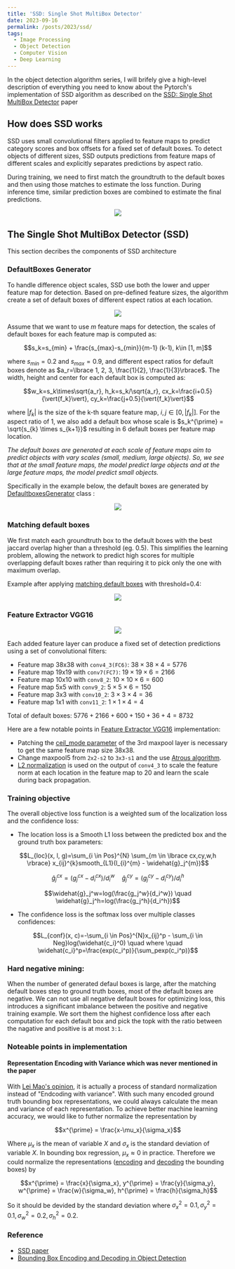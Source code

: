 ```yaml
---
title: 'SSD: Single Shot MultiBox Detector'
date: 2023-09-16
permalink: /posts/2023/ssd/
tags:
  - Image Processing
  - Object Detection
  - Computer Vision
  - Deep Learning
---
```


<head>
    <style type="text/css">
        figure{text-align: center}
        math{text-align: center}
    </style>
</head>

In the object detection algorithm series, I will brifely give a high-level description of everything you need to know about the Pytorch's implementation of SSD algorithm as described on the [SSD: Single Shot MultiBox Detector](https://arxiv.org/abs/1512.02325) paper

## How does SSD works

SSD uses small convolutional filters applied to feature maps to predict category scores and box offsets for a fixed set of default boxes. To detect objects of different sizes, SSD outputs predictions from feature maps of different scales and explicitly separates predictions by aspect ratio.

During training, we need to first match the groundtruth to the default boxes and then using those matches to estimate the loss function. During inference time, similar prediction boxes are combined to estimate the final predictions.

<p align="center">
    <img src='/images/posts/ssd/detection_examples_coco.jpg'>
</p>

## The Single Shot MultiBox Detector (SSD)
This section decribes the components of SSD architecture

### DefaultBoxes Generator
To handle difference object scales, SSD use both the lower and upper feature map for detection. Based on pre-defined feature sizes, the algorithm create a set of default boxes of different espect ratios at each location.

<p align="center">
    <img src='/images/posts/ssd/ssd_framework.jpg'>
</p>

Assume that we want to use $m$ feature maps for detection, the scales of default boxes for each feature map is computed as:

$$s_k=s_{min} + \frac{s_{max}-s_{min}}{m-1} (k-1), k\in [1, m]$$

where $s_{min}=0.2$ and $s_{max}=0.9$, and different espect ratios for default boxes denote as $a_r=\lbrace 1, 2, 3, \frac{1}{2}, \frac{1}{3}\rbrace$. The width, height and center for each default box is computed as:

$$w_k=s_k\times\sqrt{a_r}, h_k=s_k/\sqrt{a_r}, cx_k=\frac{i+0.5}{\vert{f_k}\vert}, cy_k=\frac{j+0.5}{\vert{f_k}\vert}$$

where $\vert{f_k}\vert$ is the size of the k-th square feature map, $i,j \in [0, \vert{f_k}\vert]$. For the aspect ratio of 1, we also add a default box whose scale is $s_k^{\prime} = \sqrt{s_{k} \times s_{k+1}}$ resulting in 6 default boxes per feature map location.

*The default boxes are generated at each scale of feature maps aim to predict objects with vary scales (small, medium, large objects). So, we see that at the small feature maps, the model predict large objects and at the large feature maps, the model predict small objects.*

Specifically in the example below, the default boxes are generated by [DefaultboxesGenerator](https://github.com/tuongtranngoc/SSD/blob/main/ssd/data/default_boxes.py#L12-L69) class :

<p align="center">
    <img src='/images/posts/ssd/dfboxes_generator.png'>
</p>

### Matching default boxes
We first match each groundtruth box to the default boxes with the best jaccard overlap higher than a threshold (eg. 0.5). This simplifies the learning problem, allowing the network to predict high scores for multiple overlapping default boxes rather than requiring it to pick only the one with maximum overlap.

Example after applying [matching default boxes](https://github.com/tuongtranngoc/SSD/blob/main/ssd/data/voc.py#L36-L70) with threshold=0.4:

<p align="center">
    <img src='/images/posts/ssd/matched_dfboxes.png'>
</p>

### Feature Extractor VGG16

<p align="center">
    <img src='/images/posts/ssd/vgg16.png'>
</p>

Each added feature layer can produce a fixed set of detection predictions using a set of convolutional filters: 
+ Feature map 38x38 with `conv4_3(FC6)`: $38 \times 38 \times 4 = 5776$
+ Feature map 19x19 with `conv7(FC7)`: $19 \times 19 \times 6 = 2166$
+ Feature map 10x10 with `conv8_2`: $10 \times 10 \times 6 = 600$
+ Feature map 5x5 with `conv9_2`: $5 \times 5 \times 6 = 150$
+ Feature map 3x3 with `conv10_2`: $3 \times 3 \times 4 = 36$
+ Feature map 1x1 with `conv11_2`: $1 \times 1 \times 4 = 4$

Total of default boxes: $5776+2166+600+150+36+4=8732$

Here are a few notable points in [Feature Extractor VGG16](https://github.com/tuongtranngoc/SSD/blob/main/ssd/models/modules/backbone.py#L11-L17) implementation:
+ Patching the [ceil_mode parameter](https://github.com/tuongtranngoc/SSD/blob/main/ssd/models/modules/neck.py#L15-L19) of the 3rd maxpool layer is necessary to get the same feature map size 38x38.
+ Change maxpool5 from `2x2-s2` to `3x3-s1` and the use [Atrous algorithm](https://github.com/tuongtranngoc/SSD/blob/main/ssd/models/modules/neck.py#L23-L30).
+ [L2 normalization](https://github.com/tuongtranngoc/SSD/blob/main/ssd/models/modules/neck.py#L73-L75) is used on the output of `conv4_3` to scale the feature norm at each location in the feature map to 20 and learn the scale during back propagation.

### Training objective
The overall objective loss function is a weighted sum of the localization loss and the confidence loss:

+ The location loss is a Smooth L1 loss between the predicted box and the ground truth box parameters:

$$L_{loc}(x, l, g)=\sum_{i \in Pos}^{N} \sum_{m \in \lbrace cx,cy,w,h \rbrace} x_{ij}^{k}smooth_{L1}(l_{i}^{m} - \widehat{g}_j^{m})$$

$$\widehat{g}_j^{cx}=(g_j^{cx}-d_i^{cx})/d_i^{w} \quad \widehat{g}_j^{cy}=(g_j^{cy}-d_i^{cy})/d_i^h$$

$$\widehat{g}_j^w=log(\frac{g_j^w}{d_i^w}) \quad \widehat{g}_j^h=log(\frac{g_j^h}{d_i^h})$$

+ The confidence loss is the softmax loss over multiple classes confidences:

$$L_{conf}(x, c)=-\sum_{i \in Pos}^{N}x_{ij}^p - \sum_{i \in Neg}log(\widehat{c_i}^0) \quad where \quad \widehat{c_i}^p=\frac{exp(c_i^p)}{\sum_pexp(c_i^p)}$$

### Hard negative mining:
When the number of generated defaul boxes is large,  after the matching default boxes step to ground truth boxes, most of the default boxes are negative. We can not use all negative default boxes for optimizing loss, this introduces a significant imbalance between the positive and negative training example. We sort them the highest confidence loss after each computation for each default box and pick the topk with the ratio between the nagative and positive is at most `3:1`.

### Noteable points in implementation

#### Representation Encoding with Variance which was never mentioned in the paper
With [Lei Mao's opinion](https://leimao.github.io/blog/Bounding-Box-Encoding-Decoding/), it is actually a process of standard normalization instead of "Endcoding with variance". With such many encoded ground truth bounding box representations, we could always calculate the mean and variance of each representation. To achieve better machine learning accuracy, we would like to futher normalize the representation by 

$$x^{\prime} = \frac{x-\mu_x}{\sigma_x}$$

Where $\mu_x$ is the mean of variable $X$ and $\sigma_x$ is the standard deviation of variable $X$. In bounding box regression, $\mu_x \approx 0$ in practice. Therefore we could normalize the representations ([encoding](https://github.com/tuongtranngoc/SSD/blob/ssd/development/ssd/data/voc.py#L72-L77) and [decoding](https://github.com/tuongtranngoc/SSD/blob/ssd/development/ssd/utils/torch_utils.py#L53-L61) the bounding boxes) by

$$x^{\prime} = \frac{x}{\sigma_x}, y^{\prime} = \frac{y}{\sigma_y}, w^{\prime} = \frac{w}{\sigma_w}, h^{\prime} = \frac{h}{\sigma_h}$$

So it should be devided by the standard deviation where $\sigma_x^2 = 0.1, \sigma_y^2=0.1, \sigma_w^2=0.2, \sigma_h^2=0.2$. 


### Reference

+ [SSD paper](https://arxiv.org/abs/1512.02325)
+ [Bounding Box Encoding and Decoding in Object Detection](https://leimao.github.io/blog/Bounding-Box-Encoding-Decoding/)


